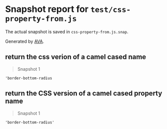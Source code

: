 # Snapshot report for `test/css-property-from.js`

The actual snapshot is saved in `css-property-from.js.snap`.

Generated by [AVA](https://ava.li).

## return the css verion of a camel cased name

> Snapshot 1

    'border-bottom-radius

## return the CSS version of a camel cased property name

> Snapshot 1

    'border-bottom-radius'